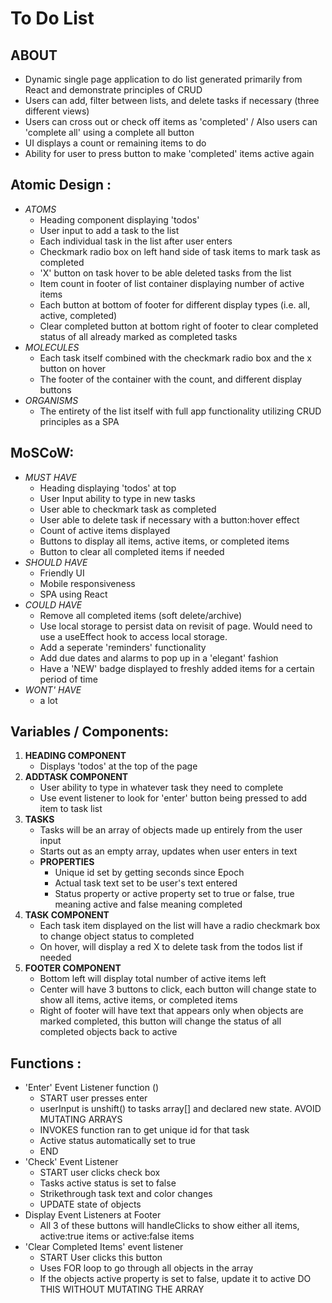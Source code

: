 # To Do List # 

## ABOUT ## 
- Dynamic single page application to do list generated primarily from React and demonstrate principles of CRUD
  <br>
- Users can add, filter between lists, and delete tasks if necessary (three different views)
  <br>
- Users can cross out or check off items as 'completed' / Also users can 'complete all' using a complete all button
  <br>
- UI displays a count or remaining items to do
  <br>
- Ability for user to press button to make 'completed' items active again

## Atomic Design :
- *ATOMS*
    - Heading component displaying 'todos'
    - User input to add a task to the list
    - Each individual task in the list after user enters
    - Checkmark radio box on left hand side of task items to mark task as completed
    - 'X' button on task hover to be able deleted tasks from the list
    - Item count in footer of list container displaying number of active items
    - Each button at bottom of footer for different display types (i.e. all, active, completed)
    - Clear completed button at bottom right of footer to clear completed status of all already marked as completed tasks
- *MOLECULES*
    - Each task itself combined with the checkmark radio box and the x button on hover
    - The footer of the container with the count, and different display buttons
- *ORGANISMS*
    - The entirety of the list itself with full app functionality utilizing CRUD principles as a SPA

## MoSCoW: 
- *MUST HAVE*
    - Heading displaying 'todos' at top
    - User Input ability to type in new tasks
    - User able to checkmark task as completed
    - User able to delete task if necessary with a button:hover effect
    - Count of active items displayed
    - Buttons to display all items, active items, or completed items
    - Button to clear all completed items if needed
- *SHOULD HAVE*
    - Friendly UI
    - Mobile responsiveness
    - SPA using React
- *COULD HAVE*
    - Remove all completed items (soft delete/archive)
    - Use local storage to persist data on revisit of page. Would need to use a useEffect hook to access local storage.
    - Add a seperate 'reminders' functionality
    - Add due dates and alarms to pop up in a 'elegant' fashion
    - Have a 'NEW' badge displayed to freshly added items for a certain period of time
- *WONT' HAVE*
    - a lot
 
## Variables / Components:
1. **HEADING COMPONENT**
     * Displays 'todos' at the top of the page
2. **ADDTASK COMPONENT**
     * User ability to type in whatever task they need to complete
     * Use event listener to look for 'enter' button being pressed to add item to task list
3. **TASKS**
     * Tasks will be an array of objects made up entirely from the user input
     * Starts out as an empty array, updates when user enters in text
     * **PROPERTIES**
         * Unique id set by getting seconds since Epoch
         * Actual task text set to be user's text entered
         * Status property or active property set to true or false, true meaning active and false meaning completed
4. **TASK COMPONENT**
     * Each task item displayed on the list will have a radio checkmark box to change object status to completed
     * On hover, will display a red X to delete task from the todos list if needed
5. **FOOTER COMPONENT**
     * Bottom left will display total number of active items left
     * Center will have 3 buttons to click, each button will change state to show all items, active items, or completed items
     * Right of footer will have text that appears only when objects are marked completed, this button will change the status of all completed objects back to active
  
## Functions : 
- 'Enter' Event Listener function ()
    - START user presses enter
    - userInput is unshift() to tasks array[] and declared new state. AVOID MUTATING ARRAYS  
    - INVOKES function ran to get unique id for that task
    - Active status automatically set to true
    - END
- 'Check' Event Listener
    - START user clicks check box
    - Tasks active status is set to false
    - Strikethrough task text and color changes
    - UPDATE state of objects
- Display Event Listeners at Footer
    - All 3 of these buttons will handleClicks to show either all items, active:true items or active:false items
- 'Clear Completed Items' event listener
    - START User clicks this button
    - Uses FOR loop to go through all objects in the array
    - If the objects active property is set to false, update it to active DO THIS WITHOUT MUTATING THE ARRAY